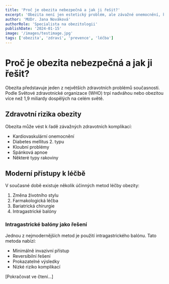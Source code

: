 ```yaml
---
title: 'Proč je obezita nebezpečná a jak ji řešit?'
excerpt: 'Obezita není jen estetický problém, ale závažné onemocnění, které může vést k řadě zdravotních komplikací. Pojďme si představit moderní metody její léčby.'
author: 'MUDr. Jana Nováková'
authorRole: 'Specialista na obezitologii'
publishDate: '2024-01-15'
image: '/images/testimage.jpg'
tags: ['obezita', 'zdraví', 'prevence', 'léčba']
---
```


# Proč je obezita nebezpečná a jak ji řešit?

Obezita představuje jeden z největších zdravotních problémů současnosti. Podle Světové zdravotnické organizace (WHO) trpí nadváhou nebo obezitou více než 1,9 miliardy dospělých na celém světě.

## Zdravotní rizika obezity

Obezita může vést k řadě závažných zdravotních komplikací:

- Kardiovaskulární onemocnění
- Diabetes mellitus 2. typu
- Kloubní problémy
- Spánková apnoe
- Některé typy rakoviny

## Moderní přístupy k léčbě

V současné době existuje několik účinných metod léčby obezity:

1. Změna životního stylu
2. Farmakologická léčba
3. Bariatrická chirurgie
4. Intragastrické balóny

### Intragastrické balóny jako řešení

Jednou z nejmodernějších metod je použití intragastrického balónu. Tato metoda nabízí:
- Minimálně invazivní přístup
- Reversibilní řešení
- Prokazatelné výsledky
- Nízké riziko komplikací

[Pokračovat ve čtení...]